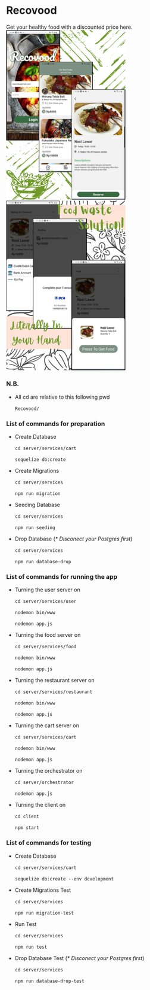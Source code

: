 # Recovood
Get your healthy food with a discounted price here.  
<img src="./documentation/1.png" width="320"  height="auto">
<img src="./documentation/2.png" width="320" height="auto">
### N.B.
- All cd are relative to this following pwd
  ```
  Recovood/
  ```

### List of commands for preparation
- Create Database
  ```
  cd server/services/cart
  ```
  ```
  sequelize db:create
  ```
- Create Migrations
  ```
  cd server/services
  ```
  ```
  npm run migration
  ```
- Seeding Database
  ```
  cd server/services
  ```
  ```
  npm run seeding
  ```
- Drop Database (_* Disconect your Postgres first_)
  ```
  cd server/services
  ```
  ```
  npm run database-drop
  ```

### List of commands for running the app
- Turning the user server on
  ```
  cd server/services/user
  ```
  ```
  nodemon bin/www 
  ```
  ```
  nodemon app.js
  ```
- Turning the food server on
  ```
  cd server/services/food
  ```
  ```
  nodemon bin/www 
  ```
  ```
  nodemon app.js
  ```
- Turning the restaurant server on
  ```
  cd server/services/restaurant
  ```
  ```
  nodemon bin/www 
  ```
  ```
  nodemon app.js
  ```
- Turning the cart server on
  ```
  cd server/services/cart
  ```
  ```
  nodemon bin/www 
  ```
  ```
  nodemon app.js
  ```
- Turning the orchestrator on
  ```
  cd server/orchestrator
  ```
  ```
  nodemon app.js
  ```
- Turning the client on
  ```
  cd client
  ```
  ```
  npm start
  ```

### List of commands for testing
- Create Database
  ```
  cd server/services/cart
  ```
  ```
  sequelize db:create --env development
  ```
- Create Migrations Test
  ```
  cd server/services
  ```
  ```
  npm run migration-test
  ```
- Run Test
  ```
  cd server/services
  ```
  ```
  npm run test
  ```
- Drop Database Test (_* Disconect your Postgres first_)
  ```
  cd server/services
  ```
  ```
  npm run database-drop-test
  ```
